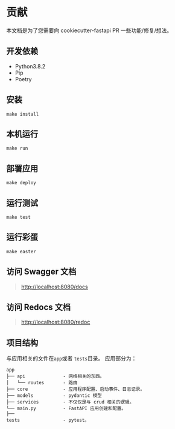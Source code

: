 # 贡献

本文档是为了您需要向 cookiecutter-fastapi PR 一些功能/修复/想法。 

## 开发依赖

- Python3.8.2
- Pip
- Poetry

## 安装

`make install`

## 本机运行 

`make run`

## 部署应用

`make deploy`

## 运行测试

`make test`

## 运行彩蛋

`make easter`

## 访问 Swagger 文档 

> <http://localhost:8080/docs>

## 访问 Redocs 文档 

> <http://localhost:8080/redoc>

## 项目结构

与应用相关的文件在`app`或者 `tests`目录。 应用部分为： 

    app
    ├── api              - 网络相关的东西。
    │   └── routes       - 路由
    ├── core             - 应用程序配置、启动事件、日志记录。
    ├── models           - pydantic 模型
    ├── services         - 不仅仅是与 crud 相关的逻辑。
    └── main.py          - FastAPI 应用创建和配置。
    ├──
    tests                - pytest。
